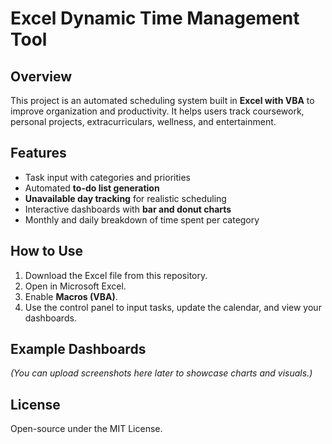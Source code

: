 # Excel Dynamic Time Management Tool  

## Overview  
This project is an automated scheduling system built in **Excel with VBA** to improve organization and productivity. It helps users track coursework, personal projects, extracurriculars, wellness, and entertainment.  

## Features  
- Task input with categories and priorities  
- Automated **to-do list generation**  
- **Unavailable day tracking** for realistic scheduling  
- Interactive dashboards with **bar and donut charts**  
- Monthly and daily breakdown of time spent per category  

## How to Use  
1. Download the Excel file from this repository.  
2. Open in Microsoft Excel.  
3. Enable **Macros (VBA)**.  
4. Use the control panel to input tasks, update the calendar, and view your dashboards.  

## Example Dashboards  
*(You can upload screenshots here later to showcase charts and visuals.)*  

## License  
Open-source under the MIT License.  
